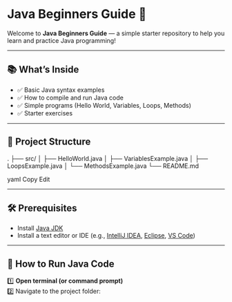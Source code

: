 # Java Beginners Guide 🚀

Welcome to **Java Beginners Guide** — a simple starter repository to help you learn and practice Java programming!

---

## 📚 What’s Inside

- ✅ Basic Java syntax examples
- ✅ How to compile and run Java code
- ✅ Simple programs (Hello World, Variables, Loops, Methods)
- ✅ Starter exercises

---

## 📂 Project Structure

.
├── src/
│ ├── HelloWorld.java
│ ├── VariablesExample.java
│ ├── LoopsExample.java
│ └── MethodsExample.java
└── README.md

yaml
Copy
Edit

---

## 🛠️ Prerequisites

- Install [Java JDK](https://www.oracle.com/java/technologies/javase-downloads.html)
- Install a text editor or IDE (e.g., [IntelliJ IDEA](https://www.jetbrains.com/idea/), [Eclipse](https://www.eclipse.org/), [VS Code](https://code.visualstudio.com/))

---

## 🚦 How to Run Java Code

1️⃣ **Open terminal (or command prompt)**  
2️⃣ Navigate to the project folder:

